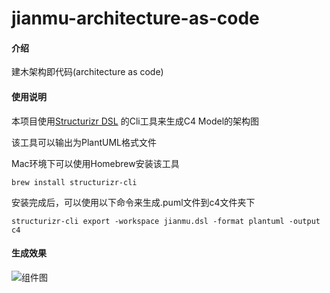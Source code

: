 # jianmu-architecture-as-code

#### 介绍
建木架构即代码(architecture as code)

#### 使用说明

本项目使用[Structurizr DSL](https://github.com/structurizr/dsl) 的Cli工具来生成C4 Model的架构图

该工具可以输出为PlantUML格式文件

Mac环境下可以使用Homebrew安装该工具

```
brew install structurizr-cli
```

安装完成后，可以使用以下命令来生成.puml文件到c4文件夹下

```
structurizr-cli export -workspace jianmu.dsl -format plantuml -output c4
```

#### 生成效果

![组件图](https://gitee.com/jianmu_dev/jianmu-architecture-as-code/raw/master/out/c4/structurizr-web-component/%E5%BB%BA%E6%9C%A8%E8%87%AA%E5%8A%A8%E5%8C%96%E9%9B%86%E6%88%90%E5%B9%B3%E5%8F%B0%20-%20%E4%B8%BB%E6%9C%8D%E5%8A%A1%20-%20Components.png)